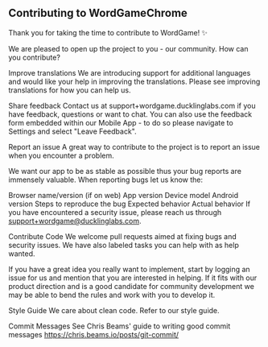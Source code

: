 ## Contributing to WordGameChrome
Thank you for taking the time to contribute to WordGame! ✨

We are pleased to open up the project to you - our community. How can you contribute?

Improve translations
We are introducing support for additional languages and would like your help in improving the translations. Please see improving translations for how you can help us.

Share feedback
Contact us at support+wordgame.ducklinglabs.com if you have feedback, questions or want to chat. You can also use the feedback form embedded within our Mobile App - to do so please navigate to Settings and select "Leave Feedback".

Report an issue
A great way to contribute to the project is to report an issue when you encounter a problem.

We want our app to be as stable as possible thus your bug reports are immensely valuable. When reporting bugs let us know the:

Browser name/version (if on web)
App version
Device model
Android version
Steps to reproduce the bug
Expected behavior
Actual behavior
If you have encountered a security issue, please reach us through support+wordgame@ducklinglabs.com.

Contribute Code
We welcome pull requests aimed at fixing bugs and security issues. We have also labeled tasks you can help with as help wanted.

If you have a great idea you really want to implement, start by logging an issue for us and mention that you are interested in helping. If it fits with our product direction and is a good candidate for community development we may be able to bend the rules and work with you to develop it.

Style Guide
We care about clean code. Refer to our style guide.

Commit Messages
See Chris Beams' guide to writing good commit messages https://chris.beams.io/posts/git-commit/
